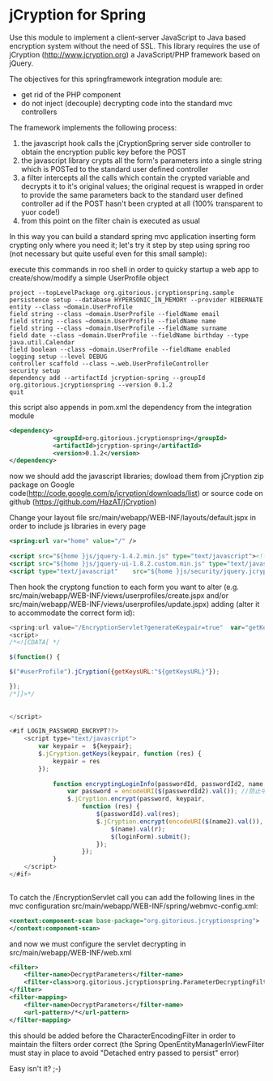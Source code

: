 jCryption for Spring
====================

Use this module to implement a client-server JavaScript to Java based encryption system without the need <sic> of SSL.
This library requires the use of jCryption (http://www.jcryption.org) a JavaScript/PHP framework based on jQuery.

The objectives for this springframework integration module are:

* get rid of the PHP component
* do not inject (decouple) decrypting code into the standard mvc controllers

The framework implements the following process:

1. the javascript hook calls the jCryptionSpring server side controller to obtain the encryption public key before the POST
2. the javascript library crypts all the form's parameters into a single string which is POSTed to the standard user defined controller
3. a filter intercepts all the calls which contain the crypted variable and decrypts it to it's original values; the original request is wrapped in order to provide the same parameters back to the standard user defined controller ad if the POST hasn't been crypted at all (100% transparent to yuor code!)
4. from this point on the filter chain is executed as usual

In this way you can build a standard spring mvc application inserting form crypting only where you need it; let's try it step by step using spring roo (not necessary but quite useful even for this small sample):

execute this commands in roo shell in order to quicky startup a web app to create/show/modify a simple UserProfile object

```
project --topLevelPackage org.gitorious.jcryptionspring.sample
persistence setup --database HYPERSONIC_IN_MEMORY --provider HIBERNATE 
entity --class ~domain.UserProfile
field string --class ~domain.UserProfile --fieldName email
field string --class ~domain.UserProfile --fieldName name
field string --class ~domain.UserProfile --fieldName surname
field date --class ~domain.UserProfile --fieldName birthday --type java.util.Calendar
field boolean --class ~domain.UserProfile --fieldName enabled
logging setup --level DEBUG 
controller scaffold --class ~.web.UserProfileController 
security setup
dependency add --artifactId jcryption-spring --groupId org.gitorious.jcryptionspring --version 0.1.2 
quit
```

this script also appends in pom.xml the dependency from the integration module

```XML
<dependency>
            <groupId>org.gitorious.jcryptionspring</groupId>
            <artifactId>jcryption-spring</artifactId>
            <version>0.1.2</version>
</dependency>
```

now we should add the javascript libraries; dowload them from jCryption zip package on Google code(http://code.google.com/p/jcryption/downloads/list) or source code on github (https://github.com/HazAT/jCryption)

Change your layout file  src/main/webapp/WEB-INF/layouts/default.jspx in order to include js libraries in every page 

```XML
<spring:url var="home" value="/" />
        
<script src="${home }js/jquery-1.4.2.min.js" type="text/javascript"><!--  --></script>  
<script src="${home }js/jquery-ui-1.8.2.custom.min.js" type="text/javascript"><!--  --></script>  
<script type="text/javascript"    src="${home }js/security/jquery.jcryption-1.2.js"><!--  --></script>
```

Then hook the cryptong function to each form you want to alter (e.g. src/main/webapp/WEB-INF/views/userprofiles/create.jspx and/or src/main/webapp/WEB-INF/views/userprofiles/update.jspx) adding (alter it to accommodate the correct form id):

```javascript
<spring:url value="/EncryptionServlet?generateKeypair=true"  var="getKeysURL"/>
<script>  
/*<![CDATA[ */  

$(function() {

$("#userProfile").jCryption({getKeysURL:"${getKeysURL}"});

});
/*]]>*/
            
            
</script> 

<#if LOGIN_PASSWORD_ENCRYPT??>            
    <script type="text/javascript">
        var keypair =  ${keypair};
        $.jCryption.getKeys(keypair, function (res) {
            keypair = res
        });
                
            function encryptingLoginInfo(passwordId, passwordId2, name, name2, loginForm) {
                var password = encodeURI($(passwordId2).val()); //防止中文乱码
                $.jCryption.encrypt(password, keypair,
                    function (res) {
                        $(passwordId).val(res);
                        $.jCryption.encrypt(encodeURI($(name2).val()), keypair, function (r) {
                            $(name).val(r);
                            $(loginForm).submit();
                        });
                    });
            }                
    </script>
</#if>
            
```

To catch the /EncryptionServlet call you can add the following lines in the mvc configuration src/main/webapp/WEB-INF/spring/webmvc-config.xml:

```XML
<context:component-scan base-package="org.gitorious.jcryptionspring">
</context:component-scan>
```

and now we must configure the servlet decrypting in src/main/webapp/WEB-INF/web.xml

```XML
<filter>
    <filter-name>DecryptParameters</filter-name>  
    <filter-class>org.gitorious.jcryptionspring.ParameterDecryptingFilter</filter-class>  
</filter>  
<filter-mapping>  
    <filter-name>DecryptParameters</filter-name>  
    <url-pattern>/*</url-pattern>  
</filter-mapping>
```

this should be added before the CharacterEncodingFilter in order to maintain the filters order correct (the Spring OpenEntityManagerInViewFilter must stay in place to avoid  "Detached entry passed to persist" error)

Easy isn't it? ;-)


